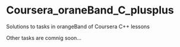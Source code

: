 # Coursera_oraneBand_C_plusplus
Solutions to tasks in orangeBand of Coursera C++ lessons

Other tasks are comnig soon...
